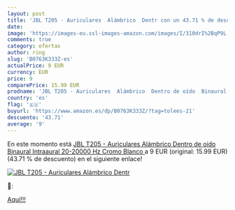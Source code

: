 ```yaml
---
layout: post
title: 'JBL T205 - Auriculares  Alámbrico  Dentr con un 43.71 % de descuento'
date: 
image: 'https://images-eu.ssl-images-amazon.com/images/I/310drI%2BqP9L._SL200_.jpg'
comments: true
category: ofertas
author: ring
slug: 'B0763K333Z-es'
actualPrice: 9 EUR
currency: EUR
price: 9
comparePrice: 15.99 EUR
prodname: 'JBL T205 - Auriculares  Alámbrico  Dentro de oído  Binaural  Intraaural  20-20000 Hz  Cromo  Blanco '
country: 'es'
flag: '🇪🇸'
buyurl: 'https://www.amazon.es/dp/B0763K333Z/?tag=tolees-21'
descuento: '43.71'
average: '9'
---
```


En este momento está [JBL T205 - Auriculares  Alámbrico  Dentro de oído  Binaural  Intraaural  20-20000 Hz  Cromo  Blanco ](https://www.amazon.es/dp/B0763K333Z/?tag=tolees-21) a 9 EUR (original: 15.99 EUR) (43.71 %  de descuento) en el siguiente enlace!

[![JBL T205 - Auriculares  Alámbrico  Dentr](https://images-eu.ssl-images-amazon.com/images/I/310drI%2BqP9L._SL200_.jpg)](https://www.amazon.es/dp/B0763K333Z/?tag=tolees-21)

🔎:


[Aquí!!!](https://www.amazon.es/dp/B0763K333Z/?tag=tolees-21)

